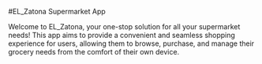 #EL_Zatona Supermarket App

Welcome to EL_Zatona, your one-stop solution for all your supermarket needs! This app aims to provide a convenient and seamless shopping experience for users, allowing them to browse, purchase, and manage their grocery needs from the comfort of their own device.